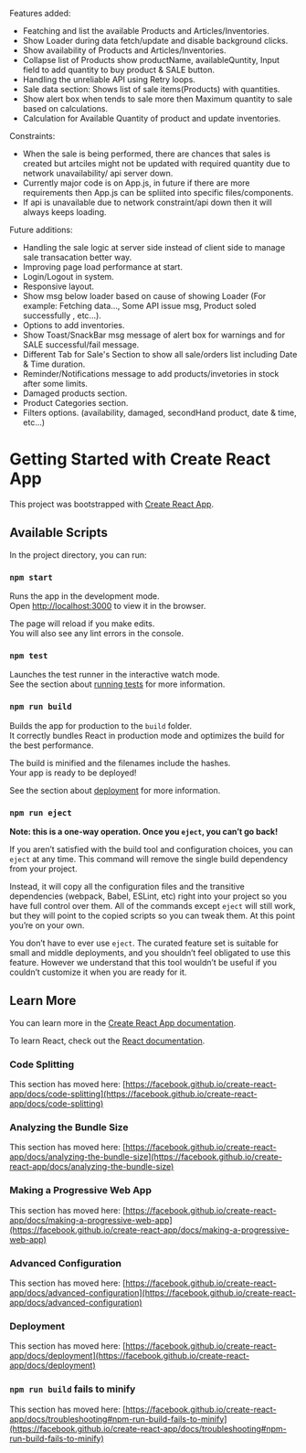 
Features added:

- Featching and list the available Products and Articles/Inventories.
- Show Loader during data fetch/update and disable background clicks.
- Show availability of Products and Articles/Inventories.
- Collapse list of Products show productName, availableQuntity, Input field to add quantity to buy product & SALE button.
- Handling the unreliable API using Retry loops.
- Sale data section: Shows list of sale items(Products) with quantities.
- Show alert box when tends to sale more then Maximum quantity to sale based on calculations.
- Calculation for Available Quantity of product and update inventories.

Constraints:

- When the sale is being performed, there are chances that sales is created but artciles might not be updated with required quantity due to network unavailability/ api server down.
- Currently major code is on App.js, in future if there are more requirements then App.js can be spliited into specific files/components.
- If api is unavailable due to network constraint/api down then it will always keeps loading.

Future additions:

- Handling the sale logic at server side instead of client side to manage sale transacation better way.
- Improving page load performance at start.
- Login/Logout in system.
- Responsive layout.
- Show msg below loader based on cause of showing Loader (For example: Fetching data..., Some API issue msg, Product soled successfully , etc...).
- Options to add inventories.
- Show Toast/SnackBar msg message of alert box for warnings and for SALE successful/fail message.
- Different Tab for Sale's Section to show all sale/orders list including Date & Time duration.
- Reminder/Notifications message to add products/invetories in stock after some limits.
- Damaged products section.
- Product Categories section.
- Filters options. (availability, damaged, secondHand product, date & time, etc...)

# Getting Started with Create React App

This project was bootstrapped with [Create React App](https://github.com/facebook/create-react-app).

## Available Scripts

In the project directory, you can run:

### `npm start`

Runs the app in the development mode.\
Open [http://localhost:3000](http://localhost:3000) to view it in the browser.

The page will reload if you make edits.\
You will also see any lint errors in the console.

### `npm test`

Launches the test runner in the interactive watch mode.\
See the section about [running tests](https://facebook.github.io/create-react-app/docs/running-tests) for more information.

### `npm run build`

Builds the app for production to the `build` folder.\
It correctly bundles React in production mode and optimizes the build for the best performance.

The build is minified and the filenames include the hashes.\
Your app is ready to be deployed!

See the section about [deployment](https://facebook.github.io/create-react-app/docs/deployment) for more information.

### `npm run eject`

**Note: this is a one-way operation. Once you `eject`, you can’t go back!**

If you aren’t satisfied with the build tool and configuration choices, you can `eject` at any time. This command will remove the single build dependency from your project.

Instead, it will copy all the configuration files and the transitive dependencies (webpack, Babel, ESLint, etc) right into your project so you have full control over them. All of the commands except `eject` will still work, but they will point to the copied scripts so you can tweak them. At this point you’re on your own.

You don’t have to ever use `eject`. The curated feature set is suitable for small and middle deployments, and you shouldn’t feel obligated to use this feature. However we understand that this tool wouldn’t be useful if you couldn’t customize it when you are ready for it.

## Learn More

You can learn more in the [Create React App documentation](https://facebook.github.io/create-react-app/docs/getting-started).

To learn React, check out the [React documentation](https://reactjs.org/).

### Code Splitting

This section has moved here: [https://facebook.github.io/create-react-app/docs/code-splitting](https://facebook.github.io/create-react-app/docs/code-splitting)

### Analyzing the Bundle Size

This section has moved here: [https://facebook.github.io/create-react-app/docs/analyzing-the-bundle-size](https://facebook.github.io/create-react-app/docs/analyzing-the-bundle-size)

### Making a Progressive Web App

This section has moved here: [https://facebook.github.io/create-react-app/docs/making-a-progressive-web-app](https://facebook.github.io/create-react-app/docs/making-a-progressive-web-app)

### Advanced Configuration

This section has moved here: [https://facebook.github.io/create-react-app/docs/advanced-configuration](https://facebook.github.io/create-react-app/docs/advanced-configuration)

### Deployment

This section has moved here: [https://facebook.github.io/create-react-app/docs/deployment](https://facebook.github.io/create-react-app/docs/deployment)

### `npm run build` fails to minify

This section has moved here: [https://facebook.github.io/create-react-app/docs/troubleshooting#npm-run-build-fails-to-minify](https://facebook.github.io/create-react-app/docs/troubleshooting#npm-run-build-fails-to-minify)
